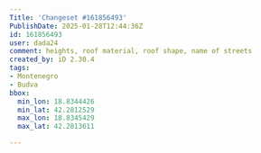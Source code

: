 ```yaml
---
Title: 'Changeset #161856493'
PublishDate: 2025-01-28T12:44:36Z
id: 161856493
user: dada24
comment: heights, roof material, roof shape, name of streets
created_by: iD 2.30.4
tags:
- Montenegro
- Budva
bbox:
  min_lon: 18.8344426
  min_lat: 42.2812529
  max_lon: 18.8345429
  max_lat: 42.2813611

---
```

